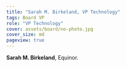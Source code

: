 ```yaml
---
title: "Sarah M. Birkeland, VP Technology"
tags: Board VP
role: "VP Technology"
cover: assets/board/no-photo.jpg
cover_size: md
pageview: true
---
```

**Sarah M. Birkeland**, Equinor.
